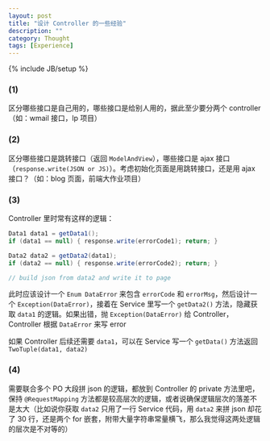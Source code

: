 ```yaml
---
layout: post
title: "设计 Controller 的一些经验"
description: ""
category: Thought
tags: [Experience]
---
```

{% include JB/setup %}

### (1)

区分哪些接口是自己用的，哪些接口是给别人用的，据此至少要分两个 controller（如：wmail 接口，lp 项目）

### (2)

区分哪些接口是跳转接口（返回 `ModelAndView`），哪些接口是 ajax 接口（`response.write(JSON or JS)`）。考虑初始化页面是用跳转接口，还是用 ajax 接口？（如：blog 页面，前端大作业项目）

### (3)

Controller 里时常有这样的逻辑：
	
```java
Data1 data1 = getData1();
if (data1 == null) { response.write(errorCode1); return; }

Data2 data2 = getData2(data1); 
if (data2 == null) { response.write(errorCode2); return; }

// build json from data2 and write it to page
```

此时应该设计一个 `Enum DataError` 来包含 `errorCode` 和 `errorMsg`，然后设计一个 `Exception(DataError)`，接着在 Service 里写一个 `getData2()` 方法，隐藏获取 `data1` 的逻辑。如果出错，抛 `Exception(DataError)` 给 Controller，Controller 根据 `DataError` 来写 error

如果 Controller 后续还需要 `data1`，可以在 Service 写一个 `getData()` 方法返回 `TwoTuple(data1, data2)`

### (4)

需要联合多个 PO 大段拼 json 的逻辑，都放到 Controller 的 private 方法里吧，保持 `@RequestMapping` 方法都是较高层次的逻辑，或者说确保逻辑层次的落差不是太大（比如说你获取 `data2` 只用了一行 Service 代码，用 `data2` 来拼 json 却花了 30 行，还是两个 for 嵌套，附带大量字符串常量横飞，那么我觉得这两处逻辑的层次是不对等的）